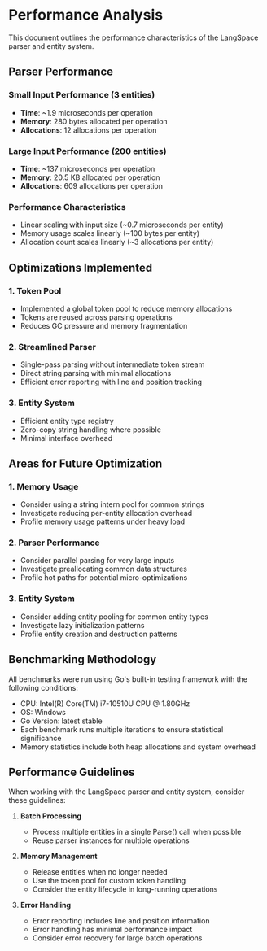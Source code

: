 # Performance Analysis

This document outlines the performance characteristics of the LangSpace parser and entity system.

## Parser Performance

### Small Input Performance (3 entities)
- **Time**: ~1.9 microseconds per operation
- **Memory**: 280 bytes allocated per operation
- **Allocations**: 12 allocations per operation

### Large Input Performance (200 entities)
- **Time**: ~137 microseconds per operation
- **Memory**: 20.5 KB allocated per operation
- **Allocations**: 609 allocations per operation

### Performance Characteristics
- Linear scaling with input size (~0.7 microseconds per entity)
- Memory usage scales linearly (~100 bytes per entity)
- Allocation count scales linearly (~3 allocations per entity)

## Optimizations Implemented

### 1. Token Pool
- Implemented a global token pool to reduce memory allocations
- Tokens are reused across parsing operations
- Reduces GC pressure and memory fragmentation

### 2. Streamlined Parser
- Single-pass parsing without intermediate token stream
- Direct string parsing with minimal allocations
- Efficient error reporting with line and position tracking

### 3. Entity System
- Efficient entity type registry
- Zero-copy string handling where possible
- Minimal interface overhead

## Areas for Future Optimization

### 1. Memory Usage
- Consider using a string intern pool for common strings
- Investigate reducing per-entity allocation overhead
- Profile memory usage patterns under heavy load

### 2. Parser Performance
- Consider parallel parsing for very large inputs
- Investigate preallocating common data structures
- Profile hot paths for potential micro-optimizations

### 3. Entity System
- Consider adding entity pooling for common entity types
- Investigate lazy initialization patterns
- Profile entity creation and destruction patterns

## Benchmarking Methodology

All benchmarks were run using Go's built-in testing framework with the following conditions:
- CPU: Intel(R) Core(TM) i7-10510U CPU @ 1.80GHz
- OS: Windows
- Go Version: latest stable
- Each benchmark runs multiple iterations to ensure statistical significance
- Memory statistics include both heap allocations and system overhead

## Performance Guidelines

When working with the LangSpace parser and entity system, consider these guidelines:

1. **Batch Processing**
   - Process multiple entities in a single Parse() call when possible
   - Reuse parser instances for multiple operations

2. **Memory Management**
   - Release entities when no longer needed
   - Use the token pool for custom token handling
   - Consider the entity lifecycle in long-running operations

3. **Error Handling**
   - Error reporting includes line and position information
   - Error handling has minimal performance impact
   - Consider error recovery for large batch operations

